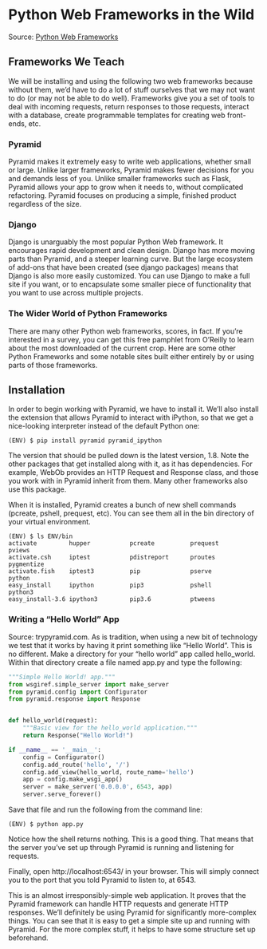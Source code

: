 # Python Web Frameworks in the Wild
Source: [Python Web Frameworks](https://wiki.python.org/moin/WebFrameworks)

## Frameworks We Teach
We will be installing and using the following two web frameworks because without them, we’d have to do a lot of stuff ourselves that we may not want to do (or may not be able to do well). Frameworks give you a set of tools to deal with incoming requests, return responses to those requests, interact with a database, create programmable templates for creating web front-ends, etc.

### Pyramid
Pyramid makes it extremely easy to write web applications, whether small or large. Unlike larger frameworks, Pyramid makes fewer decisions for you and demands less of you. Unlike smaller frameworks such as Flask, Pyramid allows your app to grow when it needs to, without complicated refactoring. Pyramid focuses on producing a simple, finished product regardless of the size.

### Django
Django is unarguably the most popular Python Web framework. It encourages rapid development and clean design. Django has more moving parts than Pyramid, and a steeper learning curve. But the large ecosystem of add-ons that have been created (see django packages) means that Django is also more easily customized. You can use Django to make a full site if you want, or to encapsulate some smaller piece of functionality that you want to use across multiple projects.

### The Wider World of Python Frameworks
There are many other Python web frameworks, scores, in fact. If you’re interested in a survey, you can get this free pamphlet from O’Reilly to learn about the most downloaded of the current crop. Here are some other Python Frameworks and some notable sites built either entirely by or using parts of those frameworks.


## Installation
In order to begin working with Pyramid, we have to install it. We’ll also install the extension that allows Pyramid to interact with iPython, so that we get a nice-looking interpreter instead of the default Python one:
```
(ENV) $ pip install pyramid pyramid_ipython
```
The version that should be pulled down is the latest version, 1.8. Note the other packages that get installed along with it, as it has dependencies. For example, WebOb provides an HTTP Request and Response class, and those you work with in Pyramid inherit from them. Many other frameworks also use this package.

When it is installed, Pyramid creates a bunch of new shell commands (pcreate, pshell, prequest, etc). You can see them all in the bin directory of your virtual environment.
```
(ENV) $ ls ENV/bin
activate         hupper           pcreate          prequest         pviews
activate.csh     iptest           pdistreport      proutes          pygmentize
activate.fish    iptest3          pip              pserve           python
easy_install     ipython          pip3             pshell           python3
easy_install-3.6 ipython3         pip3.6           ptweens
```

### Writing a “Hello World” App
Source: trypyramid.com.
As is tradition, when using a new bit of technology we test that it works by having it print something like “Hello World”. This is no different. Make a directory for your “hello world” app called hello_world. Within that directory create a file named app.py and type the following:
```python
"""Simple Hello World! app."""
from wsgiref.simple_server import make_server
from pyramid.config import Configurator
from pyramid.response import Response


def hello_world(request):
    """Basic view for the hello_world application."""
    return Response("Hello World!")

if __name__ == '__main__':
    config = Configurator()
    config.add_route('hello', '/')
    config.add_view(hello_world, route_name='hello')
    app = config.make_wsgi_app()
    server = make_server('0.0.0.0', 6543, app)
    server.serve_forever()
```
Save that file and run the following from the command line:
```
(ENV) $ python app.py
```
Notice how the shell returns nothing. This is a good thing. That means that the server you’ve set up through Pyramid is running and listening for requests.

Finally, open http://localhost:6543/ in your browser. This will simply connect you to the port that you told Pyramid to listen to, at 6543.

This is an almost irresponsibly-simple web application. It proves that the Pyramid framework can handle HTTP requests and generate HTTP responses. We’ll definitely be using Pyramid for significantly more-complex things. You can see that it is easy to get a simple site up and running with Pyramid. For the more complex stuff, it helps to have some structure set up beforehand.

